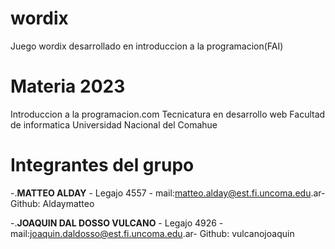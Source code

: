 # wordix

Juego wordix desarrollado en introduccion a la programacion(FAI)


# Materia 2023


Introduccion a la programacion.com
Tecnicatura en desarrollo web
Facultad de informatica
Universidad Nacional del Comahue


# Integrantes del grupo
-.**MATTEO ALDAY** - Legajo 4557 - mail:matteo.alday@est.fi.uncoma.edu.ar- Github: Aldaymatteo

-.**JOAQUIN DAL DOSSO VULCANO** - Legajo 4926 - mail:joaquin.daldosso@est.fi.uncoma.edu.ar- Github: vulcanojoaquin

